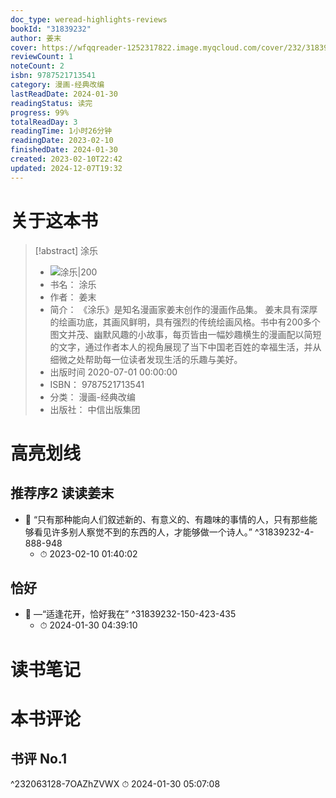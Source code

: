 ```yaml
---
doc_type: weread-highlights-reviews
bookId: "31839232"
author: 姜末
cover: https://wfqqreader-1252317822.image.myqcloud.com/cover/232/31839232/t7_31839232.jpg
reviewCount: 1
noteCount: 2
isbn: 9787521713541
category: 漫画-经典改编
lastReadDate: 2024-01-30
readingStatus: 读完
progress: 99%
totalReadDay: 3
readingTime: 1小时26分钟
readingDate: 2023-02-10
finishedDate: 2024-01-30
created: 2023-02-10T22:42
updated: 2024-12-07T19:32
---
```

# 关于这本书
> [!abstract] 涂乐
> - ![ 涂乐|200](https://wfqqreader-1252317822.image.myqcloud.com/cover/232/31839232/t7_31839232.jpg)
> - 书名： 涂乐
> - 作者： 姜末
> - 简介： 《涂乐》是知名漫画家姜末创作的漫画作品集。 姜末具有深厚的绘画功底，其画风鲜明，具有强烈的传统绘画风格。书中有200多个图文并茂、幽默风趣的小故事，每页皆由一幅妙趣横生的漫画配以简短的文字，通过作者本人的视角展现了当下中国老百姓的幸福生活，并从细微之处帮助每一位读者发现生活的乐趣与美好。
> - 出版时间 2020-07-01 00:00:00
> - ISBN： 9787521713541
> - 分类： 漫画-经典改编
> - 出版社： 中信出版集团

# 高亮划线

## 推荐序2 读读姜末


- 📌 “只有那种能向人们叙述新的、有意义的、有趣味的事情的人，只有那些能够看见许多别人察觉不到的东西的人，才能够做一个诗人。” ^31839232-4-888-948
    - ⏱ 2023-02-10 01:40:02 
## 恰好


- 📌 —“适逢花开，恰好我在” ^31839232-150-423-435
    - ⏱ 2024-01-30 04:39:10 
# 读书笔记

# 本书评论

## 书评 No.1 
 ^232063128-7OAZhZVWX
⏱ 2024-01-30 05:07:08
